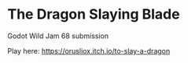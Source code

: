 # The Dragon Slaying Blade

Godot Wild Jam 68 submission

Play here: https://orusliox.itch.io/to-slay-a-dragon
